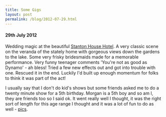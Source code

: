 ```yaml
---
title: Some Gigs
layout: post
permalink: /blog/2012-07-29.html
---
```



#### 29th July 2012
Wedding magic at the beautiful [Stanton House Hotel](http://www.stantonhouse.co.uk/). A very classic scene on the veranda of the stately home with gorgeous views down the gardens to the lake. Some very frisky bridesmaids made for a memorable performance. Very funny teenager comments 'You're not as good as Dynamo' - ah bless! Tried a few new effects out and got into trouble with one. Rescued it in the end. Luckily I'd built up enough momentum for folks to think it was part of the act!  

I usually say that I don't do kid's shows but some friends asked me to do a twenty minute show for a 5th birthday. Morgan is a 5th boy and so am I, they are friends too so I said ok. It went really well I thought, it was the right sort of length for this age range I thought and it was a lot of fun to do as well - [pics](/pages/magic/pix.html).
